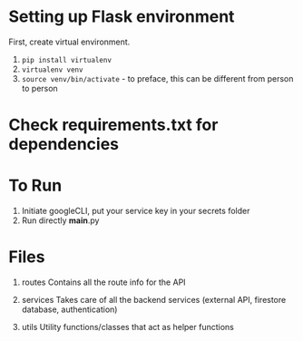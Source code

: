 # Setting up Flask environment

First, create virtual environment.
1. `pip install virtualenv`
2. `virtualenv venv`
3. `source venv/bin/activate` - to preface, this can be different from person to person

# Check requirements.txt for dependencies 

# To Run
1. Initiate googleCLI, put your service key in your secrets folder
1. Run directly __main__.py


# Files

1. routes
    Contains all the route info for the API

1. services
    Takes care of all the backend services (external API, firestore database, authentication)

1. utils
    Utility functions/classes that act as helper functions
